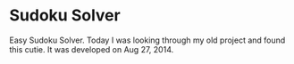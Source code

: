 # Sudoku Solver

Easy Sudoku Solver. Today I was looking through my old project and found this cutie. It was developed on Aug 27, 2014.
